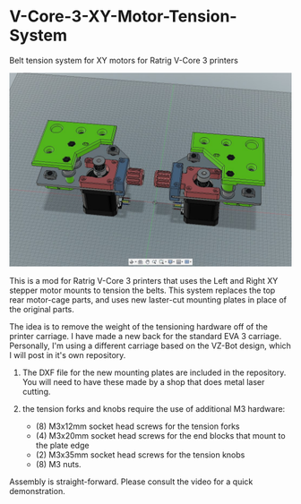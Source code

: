 # V-Core-3-XY-Motor-Tension-System
Belt tension system for XY motors for Ratrig V-Core 3 printers

![](Images/Screenshot.jpg)

This is a mod for Ratrig V-Core 3 printers that uses the Left and Right XY stepper motor mounts to tension the belts.  This system replaces the top rear motor-cage parts, and uses new laster-cut mounting plates in place of the original parts.

The idea is to remove the weight of the tensioning hardware off of the printer carriage.  I have made a new back for the standard EVA 3 carriage.  Personally, I'm using a different carriage based on the VZ-Bot design, which I will post in it's own repository.

1.  The DXF file for the new mounting plates are included in the repository.  You will need to have these made by a shop that does metal laser cutting.  
2.  the tension forks and knobs require the use of additional M3 hardware:

     -  (8) M3x12mm socket head screws for the tension forks
     -  (4) M3x20mm socket head screws for the end blocks that mount to the plate edge
     -  (2) M3x35mm socket head screws for the tension knobs
     -  (8) M3 nuts.
 
 Assembly is straight-forward.  Please consult the video for a quick demonstration.
